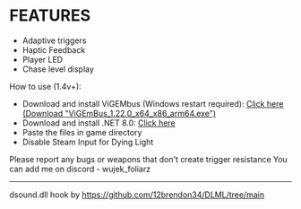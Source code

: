 # FEATURES
- Adaptive triggers
- Haptic Feedback
- Player LED
- Chase level display

How to use (1.4v+):
- Download and install ViGEMbus (Windows restart required): [Click here (Download "ViGEmBus_1.22.0_x64_x86_arm64.exe")](https://github.com/nefarius/ViGEmBus/releases/tag/v1.22.0)
- Download and install .NET 8.0: [Click here](https://dotnet.microsoft.com/en-us/download/dotnet/thank-you/runtime-8.0.4-windows-x64-installer)
- Paste the files in game directory
- Disable Steam Input for Dying Light

Please report any bugs or weapons that don't create trigger resistance
You can add me on discord - wujek_foliarz

---

dsound.dll hook by https://github.com/12brendon34/DLML/tree/main
